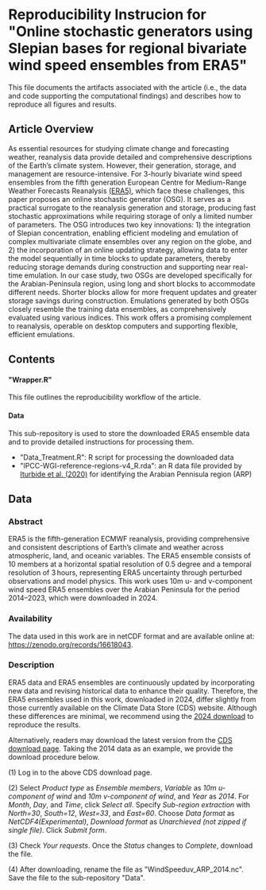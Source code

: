 # Reproducibility Instrucion for "Online stochastic generators using Slepian bases for regional bivariate wind speed ensembles from ERA5"
This file documents the artifacts associated with the article (i.e., the data and code supporting the computational findings) and describes how to reproduce all figures and results.

## Article Overview
As essential resources for studying climate change and forecasting weather, reanalysis data provide detailed and comprehensive descriptions of the Earth’s climate system. However, their generation, storage, and management are resource-intensive. For 3-hourly bivariate wind speed ensembles from the fifth generation European Centre for Medium-Range Weather Forecasts Reanalysis [(ERA5)](https://cds.climate.copernicus.eu/datasets/reanalysis-era5-single-levels?tab=overview), which face these challenges, this paper proposes an online stochastic generator (OSG). It serves as a practical surrogate to the reanalysis generation and storage, producing fast stochastic approximations while requiring storage of only a limited number of parameters. The OSG introduces two key innovations: 1) the integration of Slepian concentration, enabling efficient modeling and emulation of complex multivariate climate ensembles over any region on the globe, and 2) the incorporation of an online updating strategy, allowing data to enter the model sequentially in time blocks to update parameters, thereby reducing storage demands during construction and supporting near real-time emulation. In our case study, two OSGs are developed specifically for the Arabian-Peninsula region, using long and short blocks to accommodate different needs. Shorter blocks allow for more frequent updates and greater storage savings during construction. Emulations generated by both OSGs closely resemble the training data ensembles, as comprehensively evaluated using various indices. This work offers a promising complement to reanalysis, operable on desktop computers and supporting flexible, efficient emulations.

## Contents
#### "Wrapper.R"
This file outlines the reproducibility workflow of the article. 

#### Data
This sub-repository is used to store the downloaded ERA5 ensemble data and to provide detailed instructions for processing them.

* "Data_Treatment.R": R script for processing the downloaded data
* "IPCC-WGI-reference-regions-v4_R.rda": an R data file provided by [Iturbide et al. (2020)](https://essd.copernicus.org/articles/12/2959/2020/essd-12-2959-2020-assets.html) for identifying the Arabian Pennisula region (ARP)

## Data
### Abstract
ERA5 is the fifth-generation ECMWF reanalysis, providing comprehensive and consistent descriptions of Earth’s climate and weather across atmospheric, land, and oceanic variables. The ERA5 ensemble consists of 10 members at a horizontal spatial resolution of 0.5 degree and a temporal resolution of 3 hours, representing ERA5 uncertainty through perturbed observations and model physics. This work uses 10m u- and v-component wind speed ERA5 ensembles over the Arabian Peninsula for the period 2014–2023, which were downloaded in 2024.

### Availability 
The data used in this work are in netCDF format and are available online at: https://zenodo.org/records/16618043. 

### Description
ERA5 data and ERA5 ensembles are continuously updated by incorporating new data and revising historical data to enhance their quality. Therefore, the ERA5 ensembles used in this work, downloaded in 2024, differ slightly from those currently available on the Climate Data Store (CDS) website. Although these differences are minimal, we recommend using the [2024 download](https://zenodo.org/records/16618043) to reproduce the results.

Alternatively, readers may download the latest version from the [CDS download page](https://cds.climate.copernicus.eu/datasets/reanalysis-era5-single-levels?tab=download). Taking the 2014 data as an example, we provide the download procedure below.

(1) Log in to the above CDS download page. 

(2) Select *Product type* as *Ensemble members*, *Variable* as *10m u-component of wind* and *10m v-component of wind*, and *Year* as *2014*. For *Month*, *Day*, and *Time*, click *Select all*. Specify *Sub-region extraction* with *North=30*, *South=12*, *West=33*, and *East=60*. Choose *Data format* as *NetCDF4(Experimental)*, *Download format* as *Unarchieved (not zipped if single file)*. Click *Submit form*. 

(3) Check *Your requests*. Once the *Status* changes to *Complete*, download the file. 

(4) After downloading, rename the file as "WindSpeeduv_ARP_2014.nc". Save the file to the sub-repository "Data".







